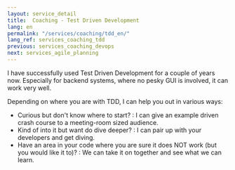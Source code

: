 ```yaml
---
layout: service_detail
title:  Coaching - Test Driven Development
lang: en
permalink: "/services/coaching/tdd_en/"
lang_ref: services_coaching_tdd
previous: services_coaching_devops
next: services_agile_planning
---
```

I have successfully used Test Driven Development for a couple of years now.
Especially for backend systems, where no pesky GUI is involved, it can work very well.

Depending on where you are with TDD, I can help you out in various ways:

- Curious but don't know where to start?
: I can give an example driven crash course to a meeting-room sized audience.
- Kind of into it but want do dive deeper?
: I can pair up with your developers and get diving.
- Have an area in your code where you are sure it does NOT work (but you would like it to)?
: We can take it on together and see what we can learn.
